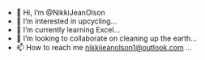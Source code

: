 - 👋 Hi, I’m @NikkiJeanOlson
- 👀 I’m interested in upcycling...
- 🌱 I’m currently learning Excel...
- 💞️ I’m looking to collaborate on cleaning up the earth...
- 📫 How to reach me nikkijeanolson1@outlook.com ...

<!---
NikkiJeanOlson/NikkiJeanOlson is a ✨ special ✨ repository because its `README.md` (this file) appears on your GitHub profile.
You can click the Preview link to take a look at your changes.
--->

